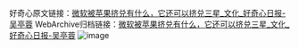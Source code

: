 好奇心原文链接：[微软被苹果挤兑有什么，它还可以挤兑三星_文化_好奇心日报-吴亭蓉](https://www.qdaily.com/articles/871.html)
WebArchive归档链接：[微软被苹果挤兑有什么，它还可以挤兑三星_文化_好奇心日报-吴亭蓉](http://web.archive.org/web/20190623145614/https://www.qdaily.com/articles/871.html)
![image](http://ww3.sinaimg.cn/large/007d5XDply1g3v4545l53j30u03wz7wh)
